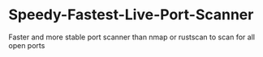 # Speedy-Fastest-Live-Port-Scanner
Faster and more stable port scanner than nmap or rustscan to scan for all open ports
